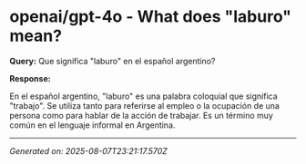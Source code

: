 # openai/gpt-4o - What does "laburo" mean?

**Query:** Que significa "laburo" en el español argentino?



**Response:**

En el español argentino, "laburo" es una palabra coloquial que significa "trabajo". Se utiliza tanto para referirse al empleo o la ocupación de una persona como para hablar de la acción de trabajar. Es un término muy común en el lenguaje informal en Argentina.

---
*Generated on: 2025-08-07T23:21:17.570Z*
